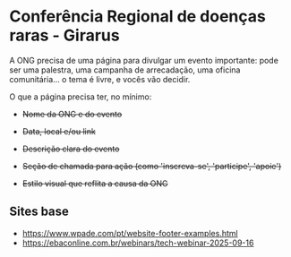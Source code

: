 # Conferência Regional de doenças raras - Girarus

A ONG precisa de uma página para divulgar um evento importante: pode ser uma palestra, uma campanha de
arrecadação, uma oficina comunitária… o tema é livre, e vocês vão decidir.

O que a página precisa ter, no mínimo:

* ~~Nome da ONG e do evento~~
* ~~Data, local e/ou link~~
* ~~Descrição clara do evento~~
* ~~Seção de chamada para ação (como 'inscreva-se', 'participe', 'apoie')~~

* ~~Estilo visual que reflita a causa da ONG~~

## Sites base

* https://www.wpade.com/pt/website-footer-examples.html
* https://ebaconline.com.br/webinars/tech-webinar-2025-09-16